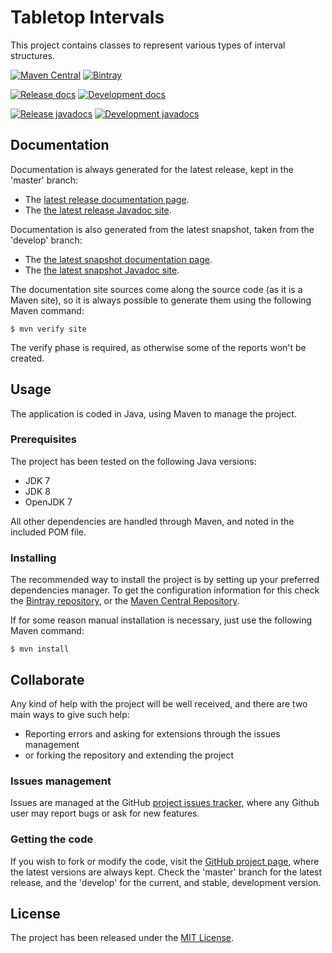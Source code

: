 # Tabletop Intervals

This project contains classes to represent various types of interval structures.

[![Maven Central](https://img.shields.io/maven-central/v/com.wandrell.tabletop/tabletop-intervals.svg)][maven-repo]
[![Bintray](https://api.bintray.com/packages/bernardo-mg/tabletop-toolkits/intervals/images/download.svg)][bintray-repo]

[![Release docs](https://img.shields.io/badge/docs-release-blue.svg)][site-release]
[![Development docs](https://img.shields.io/badge/docs-develop-blue.svg)][site-develop]

[![Release javadocs](https://img.shields.io/badge/javadocs-release-blue.svg)][javadoc-release]
[![Development javadocs](https://img.shields.io/badge/javadocs-develop-blue.svg)][javadoc-develop]

## Documentation

Documentation is always generated for the latest release, kept in the 'master' branch:

- The [latest release documentation page][site-release].
- The [the latest release Javadoc site][javadoc-release].

Documentation is also generated from the latest snapshot, taken from the 'develop' branch:

- The [the latest snapshot documentation page][site-develop].
- The [the latest snapshot Javadoc site][javadoc-develop].

The documentation site sources come along the source code (as it is a Maven site), so it is always possible to generate them using the following Maven command:

```
$ mvn verify site
```

The verify phase is required, as otherwise some of the reports won't be created.

## Usage

The application is coded in Java, using Maven to manage the project.

### Prerequisites

The project has been tested on the following Java versions:
* JDK 7
* JDK 8
* OpenJDK 7

All other dependencies are handled through Maven, and noted in the included POM file.

### Installing

The recommended way to install the project is by setting up your preferred dependencies manager. To get the configuration information for this check the [Bintray repository][bintray-repo], or the [Maven Central Repository][maven-repo].

If for some reason manual installation is necessary, just use the following Maven command:

```
$ mvn install
```

## Collaborate

Any kind of help with the project will be well received, and there are two main ways to give such help:

- Reporting errors and asking for extensions through the issues management
- or forking the repository and extending the project

### Issues management

Issues are managed at the GitHub [project issues tracker][issues], where any Github user may report bugs or ask for new features.

### Getting the code

If you wish to fork or modify the code, visit the [GitHub project page][scm], where the latest versions are always kept. Check the 'master' branch for the latest release, and the 'develop' for the current, and stable, development version.

## License

The project has been released under the [MIT License][license].

[bintray-repo]: https://bintray.com/bernardo-mg/tabletop-toolkits/intervals/view
[maven-repo]: http://mvnrepository.com/artifact/com.wandrell.tabletop/tabletop-intervals
[issues]: https://github.com/bernardo-mg/tabletop-intervals/issues
[javadoc-develop]: http://docs.wandrell.com/development/maven/tabletop-intervals/apidocs
[javadoc-release]: http://docs.wandrell.com/maven/tabletop-intervals/apidocs
[license]: http://www.opensource.org/licenses/mit-license.php
[scm]: https://github.com/bernardo-mg/tabletop-intervals
[site-develop]: http://docs.wandrell.com/development/maven/tabletop-intervals
[site-release]: http://docs.wandrell.com/maven/tabletop-intervals
